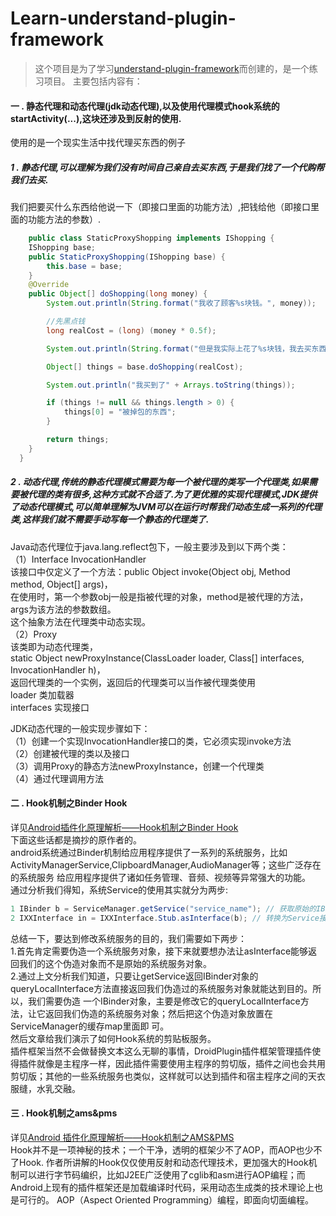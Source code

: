 # Learn-understand-plugin-framework
>这个项目是为了学习[understand-plugin-framework](https://github.com/tiann/understand-plugin-framework)而创建的，是一个练习项目。
主要包括内容有：
#### 一 . 静态代理和动态代理(jdk动态代理),以及使用代理模式hook系统的startActivity(...),这块还涉及到反射的使用.<br>
使用的是一个现实生活中找代理买东西的例子<br>
##### 1 . 静态代理,可以理解为我们没有时间自己亲自去买东西,于是我们找了一个代购帮我们去买.
 我们把要买什么东西给他说一下（即接口里面的功能方法）,把钱给他（即接口里面的功能方法的参数）.<br>
``` java   
    public class StaticProxyShopping implements IShopping {
    IShopping base;
    public StaticProxyShopping(IShopping base) {
        this.base = base;
    }
    @Override
    public Object[] doShopping(long money) {
        System.out.println(String.format("我收了顾客%s块钱。", money));

        //先黑点钱
        long realCost = (long) (money * 0.5f);

        System.out.println(String.format("但是我实际上花了%s块钱，我去买东西了。", realCost));

        Object[] things = base.doShopping(realCost);

        System.out.println("我买到了" + Arrays.toString(things));

        if (things != null && things.length > 0) {
            things[0] = "被掉包的东西";
        }

        return things;
    }
  }
``` 
##### 2 . 动态代理,传统的静态代理模式需要为每一个被代理的类写一个代理类,如果需要被代理的类有很多,这种方式就不合适了.为了更优雅的实现代理模式,JDK提供了动态代理模式,可以简单理解为JVM可以在运行时帮我们动态生成一系列的代理类,这样我们就不需要手动写每一个静态的代理类了.
 Java动态代理位于java.lang.reflect包下，一般主要涉及到以下两个类：<br>
 （1）Interface InvocationHandler<br>
 该接口中仅定义了一个方法：public Object invoke(Object obj, Method method, Object[] args)，<br>
 在使用时，第一个参数obj一般是指被代理的对象，method是被代理的方法，args为该方法的参数数组。<br>
 这个抽象方法在代理类中动态实现。<br>
 （2）Proxy<br>
 该类即为动态代理类，<br>
 static Object newProxyInstance(ClassLoader loader, Class[] interfaces, InvocationHandler h)，<br>
 返回代理类的一个实例，返回后的代理类可以当作被代理类使用<br>
 loader 类加载器<br>
 interfaces 实现接口<br>
 <p>
 JDK动态代理的一般实现步骤如下：<br>
（1）创建一个实现InvocationHandler接口的类，它必须实现invoke方法<br>
（2）创建被代理的类以及接口<br>
（3）调用Proxy的静态方法newProxyInstance，创建一个代理类<br>
（4）通过代理调用方法<br>
 
#### 二 . Hook机制之Binder Hook
详见[Android插件化原理解析——Hook机制之Binder Hook](http://weishu.me/2016/02/16/understand-plugin-framework-binder-hook/)<br>
下面这些话都是摘抄的原作者的。<br>
android系统通过Binder机制给应用程序提供了一系列的系统服务，比如ActivityManagerService,ClipboardManager,AudioManager等；这些广泛存在的系统服务
给应用程序提供了诸如任务管理、音频、视频等异常强大的功能。<br>
通过分析我们得知，系统Service的使用其实就分为两步:<br>
``` java
1 IBinder b = ServiceManager.getService("service_name"); // 获取原始的IBinder对象
2 IXXInterface in = IXXInterface.Stub.asInterface(b); // 转换为Service接口
```
总结一下，要达到修改系统服务的目的，我们需要如下两步：<br>
 1.首先肯定需要伪造一个系统服务对象，接下来就要想办法让asInterface能够返回我们的这个伪造对象而不是原始的系统服务对象。<br>
 2.通过上文分析我们知道，只要让getService返回IBinder对象的queryLocalInterface方法直接返回我们伪造过的系统服务对象就能达到目的。所以，我们需要伪造    一个IBinder对象，主要是修改它的queryLocalInterface方法，让它返回我们伪造的系统服务对象；然后把这个伪造对象放置在ServiceManager的缓存map里面即    可。<br>
然后文章给我们演示了如何Hook系统的剪贴板服务。<br>
插件框架当然不会做替换文本这么无聊的事情，DroidPlugin插件框架管理插件使得插件就像是主程序一样，因此插件需要使用主程序的剪切版，插件之间也会共用剪切版；其他的一些系统服务也类似，这样就可以达到插件和宿主程序之间的天衣服缝，水乳交融。 

#### 三 . Hook机制之ams&pms
详见[Android 插件化原理解析——Hook机制之AMS&PMS](http://weishu.me/2016/03/07/understand-plugin-framework-ams-pms-hook/)<br>
Hook并不是一项神秘的技术；一个干净，透明的框架少不了AOP，而AOP也少不了Hook.
作者所讲解的Hook仅仅使用反射和动态代理技术，更加强大的Hook机制可以进行字节码编织，比如J2EE广泛使用了cglib和asm进行AOP编程；而Android上现有的插件框架还是加载编译时代码，采用动态生成类的技术理论上也是可行的。
AOP（Aspect Oriented Programming）编程，即面向切面编程。
 
 
 
